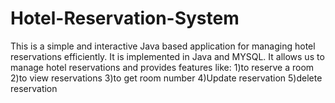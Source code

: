 # Hotel-Reservation-System
This is a simple and interactive Java based application for managing hotel reservations efficiently. It is implemented in Java and MYSQL. It allows us to manage hotel reservations and provides features like: 
1)to reserve a room
2)to view reservations
3)to get room number 
4)Update reservation
5)delete reservation

